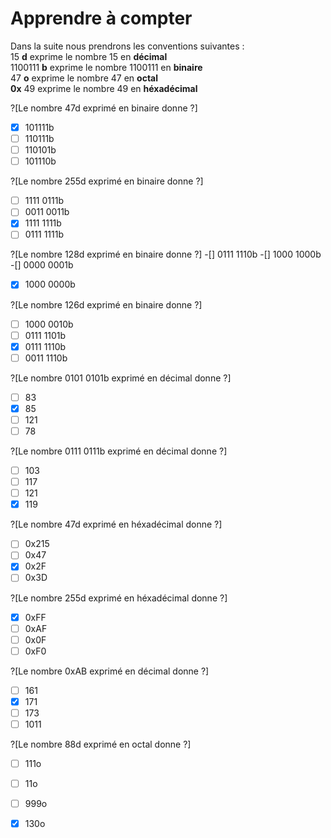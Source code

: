 # Apprendre à compter

Dans la suite nous prendrons les conventions suivantes :  
15 __d__ exprime le nombre 15 en __décimal__  
1100111 __b__ exprime le nombre 1100111 en __binaire__  
47 __o__ exprime le nombre 47 en __octal__  
__0x__ 49 exprime le nombre 49 en __héxadécimal__  

?[Le nombre 47d exprimé en binaire donne ?]
-[X] 101111b
-[ ] 110111b
-[ ] 110101b
-[ ] 101110b

?[Le nombre 255d exprimé en binaire donne ?]
-[ ] 1111 0111b
-[ ] 0011 0011b
-[X] 1111 1111b
-[ ] 0111 1111b

?[Le nombre 128d exprimé en binaire donne ?]
-[] 0111 1110b
-[] 1000 1000b
-[] 0000 0001b
-[X] 1000 0000b

?[Le nombre 126d exprimé en binaire donne ?]
-[ ] 1000 0010b
-[ ] 0111 1101b
-[X] 0111 1110b
-[ ] 0011 1110b

?[Le nombre 0101 0101b exprimé en décimal donne ?]
-[ ] 83
-[X] 85
-[ ] 121
-[ ] 78

?[Le nombre 0111 0111b exprimé en décimal donne ?]
-[ ] 103
-[ ] 117
-[ ] 121
-[X] 119

?[Le nombre 47d exprimé en héxadécimal donne ?]
-[ ] 0x215
-[ ] 0x47
-[X] 0x2F
-[ ] 0x3D

?[Le nombre 255d exprimé en héxadécimal donne ?]
-[X] 0xFF
-[ ] 0xAF
-[ ] 0x0F
-[ ] 0xF0

?[Le nombre 0xAB exprimé en décimal donne ?]
-[ ] 161
-[X] 171
-[ ] 173
-[ ] 1011

?[Le nombre 88d exprimé en octal donne ?]
-[ ] 111o
-[ ] 11o
-[ ] 999o
-[X] 130o

